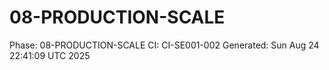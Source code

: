 # 08-PRODUCTION-SCALE
Phase: 08-PRODUCTION-SCALE
CI: CI-SE001-002
Generated: Sun Aug 24 22:41:09 UTC 2025
